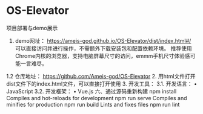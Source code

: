 # OS-Elevator
项目部署与demo展示
1. demo网址：
https://ameis-god.github.io/OS-Elevator/dist/index.html#/
可以直接访问并进行操作，不需额外下载安装包和配置依赖环境。
推荐使用Chrome内核的浏览器，支持电脑屏幕尺寸的访问，emmm手机尺寸体验感可能一言难尽。

1.2 仓库地址：
https://github.com/Ameis-god/OS-Elevator
2. 用html文件打开
dist文件下的index.html文件，可以直接打开使用
3. 开发工具：
3.1. 开发语言：
•	JavaScript
3.2. 开发框架：
•	Vue.js
六、通过源码重新构建
npm install
Compiles and hot-reloads for development
npm run serve
Compiles and minifies for production
npm run build
Lints and fixes files
npm run lint
